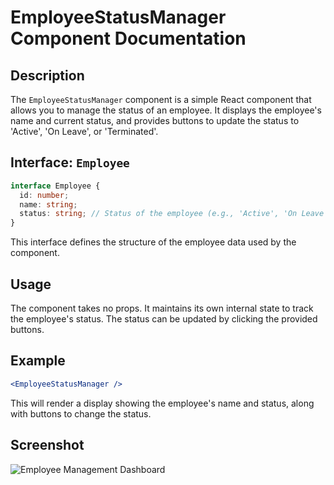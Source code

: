 # EmployeeStatusManager Component Documentation

## Description

The `EmployeeStatusManager` component is a simple React component that allows you to manage the status of an employee.  It displays the employee's name and current status, and provides buttons to update the status to 'Active', 'On Leave', or 'Terminated'.

## Interface: `Employee`

```typescript
interface Employee {
  id: number;
  name: string;
  status: string; // Status of the employee (e.g., 'Active', 'On Leave', 'Terminated')
}
```

This interface defines the structure of the employee data used by the component.

## Usage

The component takes no props.  It maintains its own internal state to track the employee's status.  The status can be updated by clicking the provided buttons.

## Example

```jsx
<EmployeeStatusManager />
```

This will render a display showing the employee's name and status, along with buttons to change the status.

## Screenshot

![Employee Management Dashboard](../assets/employee_management_dashboard.PNG)
